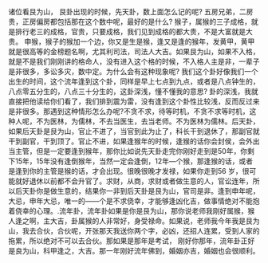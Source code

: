 诸位看艮为山， 艮卦出现的时候，先天卦，数上面怎么记的呢? 五房兄弟，二房贵，正房偏房都包括那在这个数中呢，最好的是什么? 猴子，属猴的三子成格，就是排行老三的成格，官贵，只要成格，我们见到成格的都大贵，不是大富就是大贵。 申猴，猴子的猴加一个边，你又是生是猴，逢又是逢的猴年，发黄甲，黄甲就是很高等的金榜题名啊，尤其利司法，司法人大吉。如果艮为山，如果不入格，就是不是我们刚刚讲的格命人，没有进入这个格的时候，不入格人主是非，一辈子是非很多，多讼多灾，数中定。为什么会有这种现象呢? 我们这个卦好像我们一个出生的时间，这个流年逢到这个卦，同样是早上七点到九点，或者是八点钟生的，八点零五分生的，八点三十分生的，这卦深浅，懂不懂我的意思? 卦的深浅，我就直接把他读给你们看了，我们排到震为雷，没有逢到这个卦性比较浅，反而反过来是非很多。那遇到这种情形怎么办呢?不贪不求，待等时机，不贪不求等时机，这种人呢，不为医林，为儒林，不去当医生，去当老师。不为医林为儒林。后天卦，如果后天卦是艮为山，官止不进了，当官到此为止了，科长干到退休了，那副官就干到副官，干到顶了。官止不进，如果逢猴年的时候，逢猴的话你会封侯，会外出当主管，但是一定要逢到猴年，那你比如说先天卦走完你刚好走到是50年，你剩下15年，15年没有逢倒猴年，当然一定会逢倒，12年—个猴，那逢猴的话，或者是逢到你的主管是猴的话，才会出现。很晚很晚才发禄，如果你走到56 岁，很可能就好退休以前都不会升官了。求财，从商，求财或者做生意的人，官讼连年，所以后天卦你是做生意的，结果你一非到后天卦是艮为山，官司是非。逢到申年呢，大忌，申年大忌，唯一的——个是不求侥幸，才能够逢凶化吉，做事情绝对不能抱着侥幸的心理。.流年卦，流年卦如果是你是艮为山，那你说老师我刚好属猴，猴人逢之啊，主大吉，卦属猴的人非常好，身受禄命。如果说，老师我今年我是艮为山，我去合伙，合伙呢，开张那天我送你两个字，必凶，还招人连累，受到人家的拖累，所以绝对不可以去合伙。那如果是那年是考试， 刚好你那年，流年卦正好是良为山，科甲逢之，大吉。那一年刚好流年佛到，婚姻亦吉，婚姻也会很顺利。